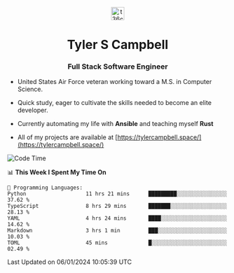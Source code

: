 <p align="center">
<a href="https://www.linkedin.com/in/t36campbell" target="blank"><img align="center" src="https://ik.imagekit.io/t36campbell/Portfolio/linkedin.png.original_m8bbGgPh6.png" alt="t36campbell" height="30" width="30" /></a>
</p>
<h1 align="center">Tyler S Campbell</h1>
<h3 align="center">Full Stack Software Engineer</h3>

* United States Air Force veteran working toward a M.S. in Computer Science.

* Quick study, eager to cultivate the skills needed to become an elite developer.

* Currently automating my life with **Ansible** and teaching myself **Rust**

* All of my projects are available at [https://tylercampbell.space/](https://tylercampbell.space/)

<!--START_SECTION:waka-->
![Code Time](http://img.shields.io/badge/Code%20Time-3%2C106%20hrs%2029%20mins-blue)

📊 **This Week I Spent My Time On** 

```text
💬 Programming Languages: 
Python                   11 hrs 21 mins      █████████░░░░░░░░░░░░░░░░   37.62 % 
TypeScript               8 hrs 29 mins       ███████░░░░░░░░░░░░░░░░░░   28.13 % 
YAML                     4 hrs 24 mins       ████░░░░░░░░░░░░░░░░░░░░░   14.62 % 
Markdown                 3 hrs 1 min         ███░░░░░░░░░░░░░░░░░░░░░░   10.03 % 
TOML                     45 mins             █░░░░░░░░░░░░░░░░░░░░░░░░   02.49 % 
```


 Last Updated on 06/01/2024 10:05:39 UTC
<!--END_SECTION:waka-->
